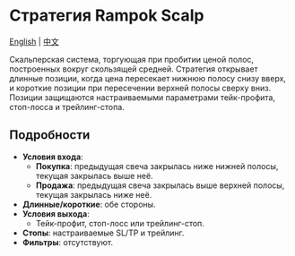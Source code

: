 # Стратегия Rampok Scalp
[English](README.md) | [中文](README_cn.md)

Скальперская система, торгующая при пробитии ценой полос, построенных вокруг скользящей средней.
Стратегия открывает длинные позиции, когда цена пересекает нижнюю полосу снизу вверх,
и короткие позиции при пересечении верхней полосы сверху вниз. Позиции защищаются
настраиваемыми параметрами тейк-профита, стоп-лосса и трейлинг-стопа.

## Подробности

- **Условия входа**:
  - **Покупка**: предыдущая свеча закрылась ниже нижней полосы, текущая закрылась выше неё.
  - **Продажа**: предыдущая свеча закрылась выше верхней полосы, текущая закрылась ниже неё.
- **Длинные/короткие**: обе стороны.
- **Условия выхода**:
  - Тейк-профит, стоп-лосс или трейлинг-стоп.
- **Стопы**: настраиваемые SL/TP и трейлинг.
- **Фильтры**: отсутствуют.
